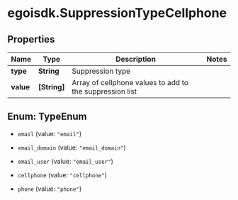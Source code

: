 # egoisdk.SuppressionTypeCellphone

## Properties

Name | Type | Description | Notes
------------ | ------------- | ------------- | -------------
**type** | **String** | Suppression type | 
**value** | **[String]** | Array of cellphone values to add to the suppression list | 



## Enum: TypeEnum


* `email` (value: `"email"`)

* `email_domain` (value: `"email_domain"`)

* `email_user` (value: `"email_user"`)

* `cellphone` (value: `"cellphone"`)

* `phone` (value: `"phone"`)




